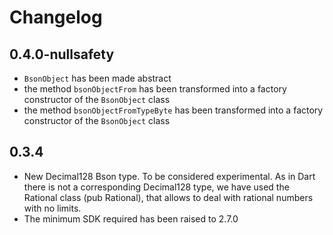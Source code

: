 # Changelog

## 0.4.0-nullsafety

* `BsonObject` has been made abstract
* the method `bsonObjectFrom` has been transformed into a factory constructor of the `BsonObject` class
* the method `bsonObjectFromTypeByte` has been transformed into a factory constructor of the `BsonObject` class

## 0.3.4

* New Decimal128 Bson type. To be considered experimental. As in Dart there is not a corresponding Decimal128 type, we have used the Rational class (pub Rational), that allows to deal with rational numbers with no limits.
* The minimum SDK required has been raised to 2.7.0
